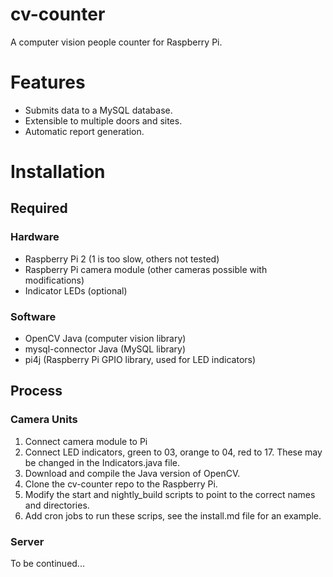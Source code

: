 cv-counter
==========

A computer vision people counter for Raspberry Pi.

# Features
+ Submits data to a MySQL database.
+ Extensible to multiple doors and sites.
+ Automatic report generation.

# Installation
## Required
### Hardware
+ Raspberry Pi 2 (1 is too slow, others not tested)
+ Raspberry Pi camera module (other cameras possible with modifications)
+ Indicator LEDs (optional)
### Software
+ OpenCV Java (computer vision library)
+ mysql-connector Java (MySQL library)
+ pi4j (Raspberry Pi GPIO library, used for LED indicators)
## Process
### Camera Units
1. Connect camera module to Pi
2. Connect LED indicators, green to 03, orange to 04, red to 17. These may be changed in the Indicators.java file.
3. Download and compile the Java version of OpenCV.
4. Clone the cv-counter repo to the Raspberry Pi.
5. Modify the start and nightly\_build scripts to point to the correct names and directories.
6. Add cron jobs to run these scrips, see the install.md file for an example.
### Server
To be continued...
